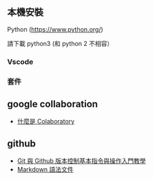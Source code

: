 ## 本機安裝
Python (https://www.python.org/)

請下載 python3 (和 python 2 不相容）

### Vscode

### 套件

## google collaboration
* [什麼是 Colaboratory](https://colab.research.google.com/notebooks/intro.ipynb#recent=true)

## github
* [Git 與 Github 版本控制基本指令與操作入門教學](https://blog.techbridge.cc/2018/01/17/learning-programming-and-coding-with-python-git-and-github-tutorial/)
* [Markdown 語法文件](https://github.com/othree/markdown-syntax-zhtw)
